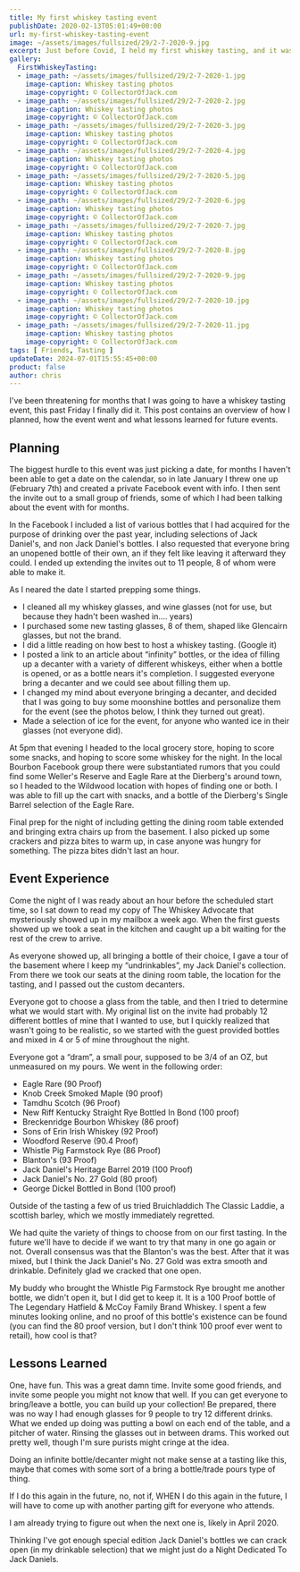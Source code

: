 ```yaml
---
title: My first whiskey tasting event
publishDate: 2020-02-13T05:01:49+00:00
url: my-first-whiskey-tasting-event
image: ~/assets/images/fullsized/29/2-7-2020-9.jpg
excerpt: Just before Covid, I held my first whiskey tasting, and it was a blast!
gallery:
  FirstWhiskeyTasting:
  - image_path: ~/assets/images/fullsized/29/2-7-2020-1.jpg
    image-caption: Whiskey tasting photos
    image-copyright: © CollectorOfJack.com
  - image_path: ~/assets/images/fullsized/29/2-7-2020-2.jpg
    image-caption: Whiskey tasting photos
    image-copyright: © CollectorOfJack.com
  - image_path: ~/assets/images/fullsized/29/2-7-2020-3.jpg
    image-caption: Whiskey tasting photos
    image-copyright: © CollectorOfJack.com
  - image_path: ~/assets/images/fullsized/29/2-7-2020-4.jpg
    image-caption: Whiskey tasting photos
    image-copyright: © CollectorOfJack.com
  - image_path: ~/assets/images/fullsized/29/2-7-2020-5.jpg
    image-caption: Whiskey tasting photos
    image-copyright: © CollectorOfJack.com
  - image_path: ~/assets/images/fullsized/29/2-7-2020-6.jpg
    image-caption: Whiskey tasting photos
    image-copyright: © CollectorOfJack.com
  - image_path: ~/assets/images/fullsized/29/2-7-2020-7.jpg
    image-caption: Whiskey tasting photos
    image-copyright: © CollectorOfJack.com
  - image_path: ~/assets/images/fullsized/29/2-7-2020-8.jpg
    image-caption: Whiskey tasting photos
    image-copyright: © CollectorOfJack.com
  - image_path: ~/assets/images/fullsized/29/2-7-2020-9.jpg
    image-caption: Whiskey tasting photos
    image-copyright: © CollectorOfJack.com
  - image_path: ~/assets/images/fullsized/29/2-7-2020-10.jpg
    image-caption: Whiskey tasting photos
    image-copyright: © CollectorOfJack.com
  - image_path: ~/assets/images/fullsized/29/2-7-2020-11.jpg
    image-caption: Whiskey tasting photos
    image-copyright: © CollectorOfJack.com
tags: [ Friends, Tasting ]
updateDate: 2024-07-01T15:55:45+00:00
product: false
author: chris
---
```

I've been threatening for months that I was going to have a whiskey tasting event, this past Friday I finally did it. This post contains an overview of how I planned, how the event went and what lessons learned for future events.

## Planning


The biggest hurdle to this event was just picking a date, for months I haven't been able to get a date on the calendar, so in late January I threw one up (February 7th) and created a private Facebook event with info. I then sent the invite out to a small group of friends, some of which I had been talking about the event with for months. 


In the Facebook I included a list of various bottles that I had acquired for the purpose of drinking over the past year, including selections of Jack Daniel's, and non Jack Daniel's bottles. I also requested that everyone bring an unopened bottle of their own, an if they felt like leaving it afterward they could. I ended up extending the invites out to 11 people, 8 of whom were able to make it. 


As I neared the date I started prepping some things.

 - I cleaned all my whiskey glasses, and wine glasses (not for use, but because they hadn't been washed in…. years) 
 - I purchased some new tasting glasses, 8 of them, shaped like Glencairn glasses, but not the brand.
 - I did a little reading on how best to host a whiskey tasting. (Google it) 
 - I posted a link to an article about “infinity” bottles, or the idea of filling up a decanter with a variety of different whiskeys, either when a bottle is opened, or as a bottle nears it's completion. I suggested everyone bring a decanter and we could see about filling them up.
 - I changed my mind about everyone bringing a decanter, and decided that I was going to buy some moonshine bottles and personalize them for the event (see the photos below, I think they turned out great).
 - Made a selection of ice for the event, for anyone who wanted ice in their glasses (not everyone did).

At 5pm that evening I headed to the local grocery store, hoping to score some snacks, and hoping to score some whiskey for the night. In the local Bourbon Facebook group there were substantiated rumors that you could find some Weller's Reserve and Eagle Rare at the Dierberg's around town, so I headed to the Wildwood location with hopes of finding one or both. I was able to fill up the cart with snacks, and a bottle of the Dierberg's Single Barrel selection of the Eagle Rare.

Final prep for the night of including getting the dining room table extended and bringing extra chairs up from the basement. I also picked up some crackers and pizza bites to warm up, in case anyone was hungry for something. The pizza bites didn't last an hour.

## Event Experience

Come the night of I was ready about an hour before the scheduled start time, so I sat down to read my copy of The Whiskey Advocate that mysteriously showed up in my mailbox a week ago. When the first guests showed up we took a seat in the kitchen and caught up a bit waiting for the rest of the crew to arrive.

As everyone showed up, all bringing a bottle of their choice, I gave a tour of the basement where I keep my “undrinkables”, my Jack Daniel's collection. From there we took our seats at the dining room table, the location for the tasting, and I passed out the custom decanters. 

Everyone got to choose a glass from the table, and then I tried to determine what we would start with. My original list on the invite had probably 12 different bottles of mine that I wanted to use, but I quickly realized that wasn't going to be realistic, so we started with the guest provided bottles and mixed in 4 or 5 of mine throughout the night.

Everyone got a “dram”, a small pour, supposed to be 3/4 of an OZ, but unmeasured on my pours. We went in the following order:

 - Eagle Rare (90 Proof) 
 - Knob Creek Smoked Maple (90 proof)
 - Tamdhu Scotch (96 Proof)
 - New Riff Kentucky Straight Rye Bottled In Bond (100 proof)
 - Breckenridge Bourbon Whiskey (86 proof)
 - Sons of Erin Irish Whiskey (92 Proof)
 - Woodford Reserve (90.4 Proof)
 - Whistle Pig Farmstock Rye (86 Proof)
 - Blanton's (93 Proof)
 - Jack Daniel's Heritage Barrel 2019 (100 Proof)
 - Jack Daniel's No. 27 Gold (80 proof)
 - George Dickel Bottled in Bond (100 proof)

Outside of the tasting a few of us tried Bruichladdich The Classic Laddie, a scottish barley, which we mostly immediately regretted. 

We had quite the variety of things to choose from on our first tasting. In the future we'll have to decide if we want to try that many in one go again or not. Overall consensus was that the Blanton's was the best. After that it was mixed, but I think the Jack Daniel's No. 27 Gold was extra smooth and drinkable. Definitely glad we cracked that one open.

My buddy who brought the Whistle Pig Farmstock Rye brought me another bottle, we didn't open it, but I did get to keep it. It is a 100 Proof bottle of The Legendary Hatfield & McCoy Family Brand Whiskey. I spent a few minutes looking online, and no proof of this bottle's existence can be found (you can find the 80 proof version, but I don't think 100 proof ever went to retail), how cool is that?

## Lessons Learned

One, have fun. This was a great damn time. Invite some good friends, and invite some people you might not know that well. If you can get everyone to bring/leave a bottle, you can build up your collection! Be prepared, there was no way I had enough glasses for 9 people to try 12 different drinks. What we ended up doing was putting a bowl on each end of the table, and a pitcher of water. Rinsing the glasses out in between drams. This worked out pretty well, though I'm sure purists might cringe at the idea.

Doing an infinite bottle/decanter might not make sense at a tasting like this, maybe that comes with some sort of a bring a bottle/trade pours type of thing.

If I do this again in the future, no, not if, WHEN I do this again in the future, I will have to come up with another parting gift for everyone who attends.

I am already trying to figure out when the next one is, likely in April 2020. 

Thinking I've got enough special edition Jack Daniel's bottles we can crack open (in my drinkable selection) that we might just do a Night Dedicated To Jack Daniels. 

